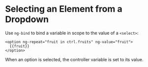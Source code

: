 # Selecting an Element from a Dropdown

Use `ng-bind` to bind a variable in scope to the value of a `<select>`:
    
    <option ng-repeat="fruit in ctrl.fruits" ng-value="fruit">
      {{fruit}}
    </option>

When an option is selected, the controller variable is set to its value.